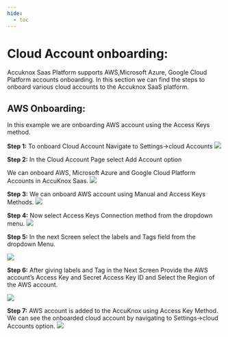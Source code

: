 ```yaml
---
hide:
  - toc
---
```



# **Cloud Account onboarding:**
Accuknox Saas Platform supports AWS,Microsoft Azure, Google Cloud Platform accounts onboarding. In this section we can find the steps to onboard various cloud accounts to the Accuknox SaaS platform. 

## **AWS Onboarding:**

In this example we are onboarding AWS account using the Access Keys method. 

**Step 1:** To onboard Cloud Account Navigate to Settings->cloud Accounts
![](/getting-started/images/cloud-onboarding-1.png)

**Step 2:** In the Cloud Account Page select Add Account option

We can onboard AWS, Microsoft Azure and Google Cloud Platform Accounts in AccuKnox Saas.
![](/getting-started/images/cloud-onboarding-2.png)

**Step 3:** We can onboard AWS account using Manual and Access Keys Methods.
![](/getting-started/images/cloud-onboarding-3.png)

**Step 4:** Now select Access Keys Connection method from the dropdown menu.
![](/getting-started/images/cloud-onboarding-4.png)

**Step 5:** In the next Screen select the labels and Tags field from the dropdown Menu.

![](/getting-started/images/cloud-onboarding-5.png)

**Step 6:** After giving labels and Tag in the Next Screen Provide the AWS account’s Access Key and Secret Access Key ID and Select the Region of the AWS account.

![](/getting-started/cloud-onboarding-6.png)

**Step 7:** AWS account is added to the AccuKnox using Access Key Method. We can see the onboarded cloud account by navigating to Settings->cloud Accounts option. 
![](/getting-started/images/cloud-onboarding-7.png)